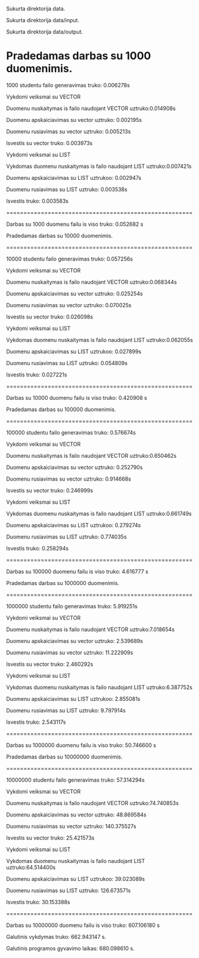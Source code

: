 Sukurta direktorija data.

Sukurta direktorija data/input.

Sukurta direktorija data/output.


Pradedamas darbas su 1000 duomenimis.
======================================================
1000 studentu failo generavimas truko: 0.006278s

Vykdomi veiksmai su VECTOR

Duomenu nuskaitymas is failo naudojant VECTOR uztruko:0.014908s

Duomenu apskaiciavimas su vector uztruko: 0.002195s

Duomenu rusiavimas su vector uztruko: 0.005213s

Isvestis su vector truko: 0.003973s

Vykdomi veiksmai su LIST

Vykdomas duomenu nuskaitymas is failo naudojant LIST uztruko:0.007421s

Duomenu apskaiciavimas su LIST uztrukoo: 0.002947s

Duomenu rusiavimas su LIST uztruko: 0.003538s

Isvestis truko: 0.003583s

======================================================

Darbas su 1000 duomenu failu is viso truko: 0.052682 s

Pradedamas darbas su 10000 duomenimis.

======================================================

10000 studentu failo generavimas truko: 0.057256s

Vykdomi veiksmai su VECTOR

Duomenu nuskaitymas is failo naudojant VECTOR uztruko:0.068344s

Duomenu apskaiciavimas su vector uztruko: 0.025254s

Duomenu rusiavimas su vector uztruko: 0.070025s

Isvestis su vector truko: 0.026098s

Vykdomi veiksmai su LIST

Vykdomas duomenu nuskaitymas is failo naudojant LIST uztruko:0.062055s

Duomenu apskaiciavimas su LIST uztrukoo: 0.027899s

Duomenu rusiavimas su LIST uztruko: 0.054809s

Isvestis truko: 0.027221s

======================================================

Darbas su 10000 duomenu failu is viso truko: 0.420908 s

Pradedamas darbas su 100000 duomenimis.

======================================================

100000 studentu failo generavimas truko: 0.576674s

Vykdomi veiksmai su VECTOR

Duomenu nuskaitymas is failo naudojant VECTOR uztruko:0.650462s

Duomenu apskaiciavimas su vector uztruko: 0.252790s

Duomenu rusiavimas su vector uztruko: 0.914668s

Isvestis su vector truko: 0.246999s

Vykdomi veiksmai su LIST

Vykdomas duomenu nuskaitymas is failo naudojant LIST uztruko:0.661749s

Duomenu apskaiciavimas su LIST uztrukoo: 0.279274s

Duomenu rusiavimas su LIST uztruko: 0.774035s

Isvestis truko: 0.258294s

======================================================

Darbas su 100000 duomenu failu is viso truko: 4.616777 s

Pradedamas darbas su 1000000 duomenimis.

======================================================

1000000 studentu failo generavimas truko: 5.919251s

Vykdomi veiksmai su VECTOR

Duomenu nuskaitymas is failo naudojant VECTOR uztruko:7.018654s

Duomenu apskaiciavimas su vector uztruko: 2.539689s

Duomenu rusiavimas su vector uztruko: 11.222909s

Isvestis su vector truko: 2.460292s

Vykdomi veiksmai su LIST

Vykdomas duomenu nuskaitymas is failo naudojant LIST uztruko:6.387752s

Duomenu apskaiciavimas su LIST uztrukoo: 2.855081s

Duomenu rusiavimas su LIST uztruko: 9.797914s

Isvestis truko: 2.543117s

======================================================

Darbas su 1000000 duomenu failu is viso truko: 50.746600 s

Pradedamas darbas su 10000000 duomenimis.

======================================================

10000000 studentu failo generavimas truko: 57.314294s

Vykdomi veiksmai su VECTOR

Duomenu nuskaitymas is failo naudojant VECTOR uztruko:74.740853s

Duomenu apskaiciavimas su vector uztruko: 48.869584s

Duomenu rusiavimas su vector uztruko: 140.375527s

Isvestis su vector truko: 25.421573s

Vykdomi veiksmai su LIST

Vykdomas duomenu nuskaitymas is failo naudojant LIST uztruko:64.514400s

Duomenu apskaiciavimas su LIST uztrukoo: 39.023089s

Duomenu rusiavimas su LIST uztruko: 126.673571s

Isvestis truko: 30.153388s

======================================================

Darbas su 10000000 duomenu failu is viso truko: 607.106180 s

Galutinis vykdymas truko: 662.943147 s.

Galutinis programos gyvavimo laikas: 680.098610 s.
